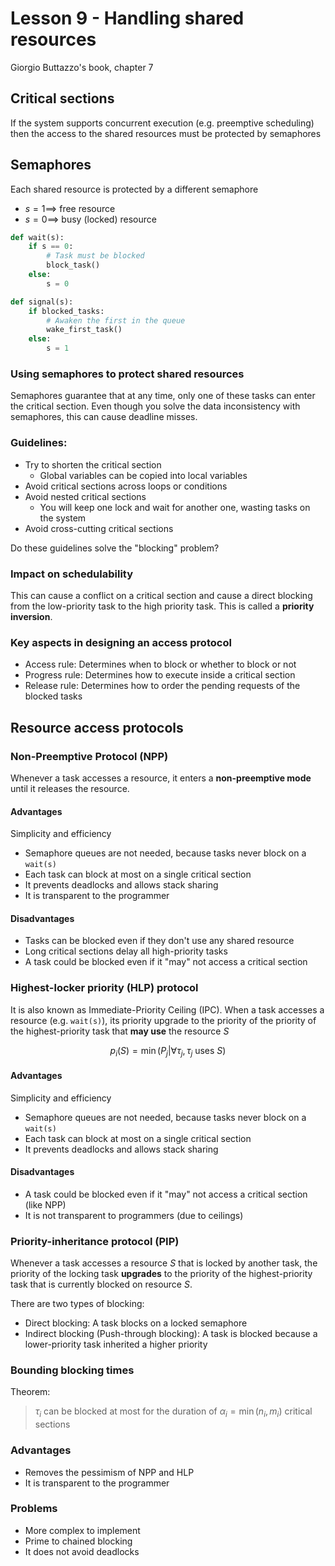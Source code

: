 # Lesson 9 - Handling shared resources

Giorgio Buttazzo's book, chapter 7

## Critical sections

If the system supports concurrent execution (e.g. preemptive scheduling) then the access to the shared resources must be protected by semaphores

## Semaphores

Each shared resource is protected by a different semaphore

- $s = 1 \implies$ free resource
- $s = 0 \implies$ busy (locked) resource

```python
def wait(s):
    if s == 0:
        # Task must be blocked
        block_task()
    else:
        s = 0

def signal(s):
    if blocked_tasks:
        # Awaken the first in the queue
        wake_first_task()
    else:
        s = 1
```

### Using semaphores to protect shared resources

Semaphores guarantee that at any time, only one of these tasks can enter the critical section. Even though you solve the data inconsistency with semaphores, this can cause deadline misses.

### Guidelines:

- Try to shorten the critical section
  - Global variables can be copied into local variables
- Avoid critical sections across loops or conditions
- Avoid nested critical sections
  - You will keep one lock and wait for another one, wasting tasks on the system
- Avoid cross-cutting critical sections

Do these guidelines solve the "blocking" problem?

### Impact on schedulability

This can cause a conflict on a critical section and cause a direct blocking from the low-priority task to the high priority task. This is called a **priority inversion**.

### Key aspects in designing an access protocol

- Access rule: Determines when to block or whether to block or not
- Progress rule: Determines how to execute inside a critical section
- Release rule: Determines how to order the pending requests of the blocked tasks

## Resource access protocols

### Non-Preemptive Protocol (NPP)

Whenever a task accesses a resource, it enters a **non-preemptive mode** until it releases the resource.

#### Advantages
Simplicity and efficiency

- Semaphore queues are not needed, because tasks never block on a `wait(s)`
- Each task can block at most on a single critical section
- It prevents deadlocks and allows stack sharing
- It is transparent to the programmer

#### Disadvantages

- Tasks can be blocked even if they don't use any shared resource
- Long critical sections delay all high-priority tasks
- A task could be blocked even if it "may" not access a critical section

### Highest-locker priority (HLP) protocol

It is also known as Immediate-Priority Ceiling (IPC). When a task accesses a resource (e.g. `wait(s)`), its priority upgrade to the priority of the priority of the highest-priority task that **may use** the resource $S$

$$
p_i(S) = \min(P_j | \forall \tau_j, \tau_j \text{ uses } S)
$$

#### Advantages
Simplicity and efficiency

- Semaphore queues are not needed, because tasks never block on a `wait(s)`
- Each task can block at most on a single critical section
- It prevents deadlocks and allows stack sharing

#### Disadvantages

- A task could be blocked even if it "may" not access a critical section (like NPP)
- It is not transparent to programmers (due to ceilings)

### Priority-inheritance protocol (PIP)

Whenever a task accesses a resource $S$ that is locked by another task, the priority of the locking task **upgrades** to the priority of the highest-priority task that is currently blocked on resource $S$.

There are two types of blocking:

- Direct blocking: A task blocks on a locked semaphore
- Indirect blocking (Push-through blocking): A task is blocked because a lower-priority task inherited a higher priority

### Bounding blocking times
Theorem:
> $\tau_i$ can be blocked at most for the duration of $\alpha_i = \min(n_i, m_i)$ critical sections

### Advantages

- Removes the pessimism of NPP and HLP
- It is transparent to the programmer

### Problems

- More complex to implement
- Prime to chained blocking
- It does not avoid deadlocks







